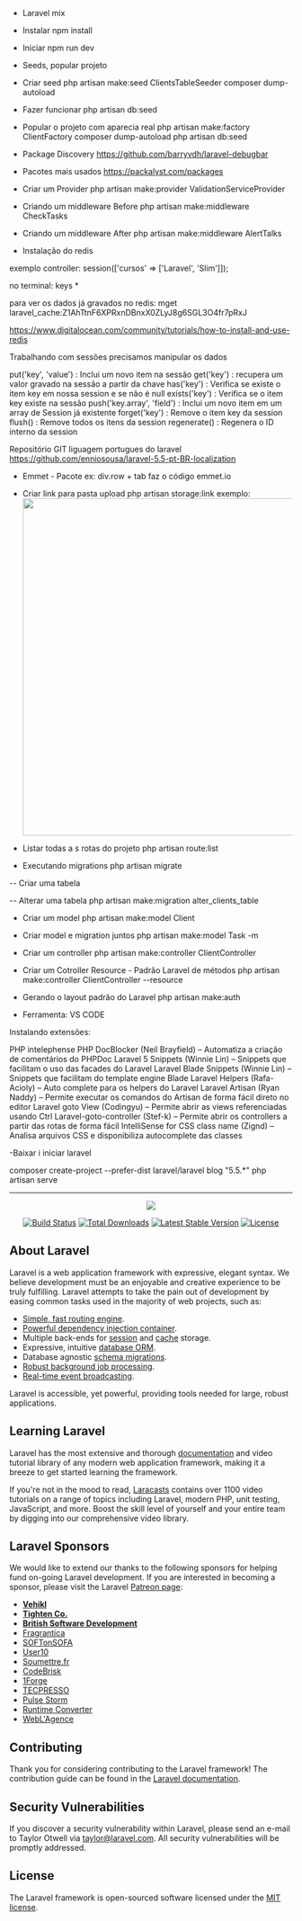 - Laravel mix
- Instalar
npm install
- Iniciar
npm run dev



- Seeds, popular projeto
- Criar seed
php artisan make:seed ClientsTableSeeder
composer dump-autoload
- Fazer funcionar
php artisan db:seed

- Popular o projeto com aparecia real
php artisan make:factory ClientFactory
composer dump-autoload
php artisan db:seed

- Package Discovery
https://github.com/barryvdh/laravel-debugbar

- Pacotes mais usados
https://packalyst.com/packages

- Criar um Provider
php artisan make:provider ValidationServiceProvider

- Criando um middleware Before
php artisan make:middleware CheckTasks

- Criando um middleware After
php artisan make:middleware AlertTalks

- Instalação do redis

exemplo controller: session(['cursos' =>  ['Laravel', 'Slim']]);

no terminal: keys *

para ver os dados já gravados no redis: 
mget laravel_cache:Z1AhTtnF6XPRxnDBnxX0ZLyJ8g6SGL3O4fr7pRxJ

https://www.digitalocean.com/community/tutorials/how-to-install-and-use-redis


Trabalhando com sessões precisamos manipular os dados

put('key', 'value') : Inclui um novo item na sessão
get('key') : recupera um valor gravado na sessão a partir da chave
has('key') : Verifica se existe o item key em nossa session e se não é null
exists('key') : Verifica se o item key existe na sessão
push('key.array', 'field') : Inclui um novo item em um array de Session já existente
forget('key') : Remove o item key da session
flush() : Remove todos os itens da session
regenerate() : Regenera o ID interno da session

Repositório GIT liguagem portugues do laravel
https://github.com/enniosousa/laravel-5.5-pt-BR-localization


- Emmet - Pacote ex: div.row + tab faz o código
emmet.io

- Criar link para pasta upload
php artisan storage:link
exemplo:
<img src="{{ asset('storage/' . str_after($client->photo, 'public/'))  }}"
alt="" width="600">

- Listar todas a s rotas do projeto
php artisan route:list

- Executando migrations
php artisan migrate

-- Criar uma tabela


-- Alterar uma tabela
php artisan make:migration alter_clients_table

- Criar um model
php artisan make:model Client

- Criar model e migration juntos
php artisan make:model Task -m

- Criar um controller
php artisan make:controller ClientController

- Criar um Cotroller Resource - Padrão Laravel de métodos
php artisan make:controller ClientController --resource

- Gerando o layout padrão do Laravel
php artisan make:auth

- Ferramenta: VS CODE

Instalando extensões:

PHP intelephense
PHP DocBlocker (Neil Brayfield) – Automatiza a criação de comentários do PHPDoc
Laravel 5 Snippets (Winnie Lin) – Snippets que facilitam o uso das facades do Laravel
Laravel Blade Snippets (Winnie Lin) – Snippets que facilitam do template engine Blade
Laravel Helpers (Rafa-Acioly) – Auto complete para os helpers do Laravel
Laravel Artisan (Ryan Naddy) – Permite executar os comandos do Artisan de forma fácil direto no editor
Laravel goto View (Codingyu) – Permite abrir as views referenciadas usando Ctrl
Laravel-goto-controller (Stef-k) – Permite abrir os controllers a partir das rotas de forma fácil
IntelliSense for CSS class name (Zignd) – Analisa arquivos CSS e disponibiliza autocomplete das classes

-Baixar i iniciar laravel

composer create-project --prefer-dist laravel/laravel blog "5.5.*"
php artisan serve


------------------------------------------------------------------------------------------------------

<p align="center"><img src="https://laravel.com/assets/img/components/logo-laravel.svg"></p>

<p align="center">
<a href="https://travis-ci.org/laravel/framework"><img src="https://travis-ci.org/laravel/framework.svg" alt="Build Status"></a>
<a href="https://packagist.org/packages/laravel/framework"><img src="https://poser.pugx.org/laravel/framework/d/total.svg" alt="Total Downloads"></a>
<a href="https://packagist.org/packages/laravel/framework"><img src="https://poser.pugx.org/laravel/framework/v/stable.svg" alt="Latest Stable Version"></a>
<a href="https://packagist.org/packages/laravel/framework"><img src="https://poser.pugx.org/laravel/framework/license.svg" alt="License"></a>
</p>

## About Laravel

Laravel is a web application framework with expressive, elegant syntax. We believe development must be an enjoyable and creative experience to be truly fulfilling. Laravel attempts to take the pain out of development by easing common tasks used in the majority of web projects, such as:

- [Simple, fast routing engine](https://laravel.com/docs/routing).
- [Powerful dependency injection container](https://laravel.com/docs/container).
- Multiple back-ends for [session](https://laravel.com/docs/session) and [cache](https://laravel.com/docs/cache) storage.
- Expressive, intuitive [database ORM](https://laravel.com/docs/eloquent).
- Database agnostic [schema migrations](https://laravel.com/docs/migrations).
- [Robust background job processing](https://laravel.com/docs/queues).
- [Real-time event broadcasting](https://laravel.com/docs/broadcasting).

Laravel is accessible, yet powerful, providing tools needed for large, robust applications.

## Learning Laravel

Laravel has the most extensive and thorough [documentation](https://laravel.com/docs) and video tutorial library of any modern web application framework, making it a breeze to get started learning the framework.

If you're not in the mood to read, [Laracasts](https://laracasts.com) contains over 1100 video tutorials on a range of topics including Laravel, modern PHP, unit testing, JavaScript, and more. Boost the skill level of yourself and your entire team by digging into our comprehensive video library.

## Laravel Sponsors

We would like to extend our thanks to the following sponsors for helping fund on-going Laravel development. If you are interested in becoming a sponsor, please visit the Laravel [Patreon page](https://patreon.com/taylorotwell):

- **[Vehikl](https://vehikl.com/)**
- **[Tighten Co.](https://tighten.co)**
- **[British Software Development](https://www.britishsoftware.co)**
- [Fragrantica](https://www.fragrantica.com)
- [SOFTonSOFA](https://softonsofa.com/)
- [User10](https://user10.com)
- [Soumettre.fr](https://soumettre.fr/)
- [CodeBrisk](https://codebrisk.com)
- [1Forge](https://1forge.com)
- [TECPRESSO](https://tecpresso.co.jp/)
- [Pulse Storm](http://www.pulsestorm.net/)
- [Runtime Converter](http://runtimeconverter.com/)
- [WebL'Agence](https://weblagence.com/)

## Contributing

Thank you for considering contributing to the Laravel framework! The contribution guide can be found in the [Laravel documentation](https://laravel.com/docs/contributions).

## Security Vulnerabilities

If you discover a security vulnerability within Laravel, please send an e-mail to Taylor Otwell via [taylor@laravel.com](mailto:taylor@laravel.com). All security vulnerabilities will be promptly addressed.

## License

The Laravel framework is open-sourced software licensed under the [MIT license](https://opensource.org/licenses/MIT).
